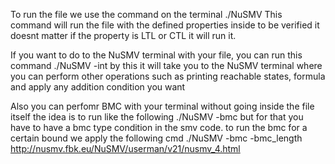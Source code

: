 To run the file we use the command on the terminal
./NuSMV <Filename>
This command will run the file with the defined properties inside to be verified
it doesnt matter if the property is LTL or CTL it will run it.

If you want to do to the NuSMV terminal with your file, you can run this
command
./NuSMV -int <Filename>
by this it will take you to the NuSMV terminal where you can perform
other operations such as printing reachable states, formula and apply
any addition condition you want

Also you can perfomr BMC with your terminal without going inside the file itself
the idea is to run like the following
./NuSMV -bmc <filename>
but for that you have to have a bmc type condition in the smv code.
to run the bmc for a certain bound we apply the following cmd
./NuSMV -bmc -bmc_length <length> <filename>
http://nusmv.fbk.eu/NuSMV/userman/v21/nusmv_4.html
